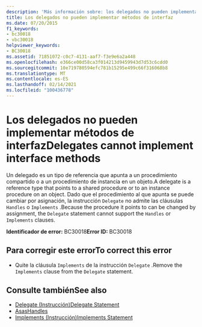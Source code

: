 ```yaml
---
description: 'Más información sobre: los delegados no pueden implementar métodos de interfaz'
title: Los delegados no pueden implementar métodos de interfaz
ms.date: 07/20/2015
f1_keywords:
- bc30018
- vbc30018
helpviewer_keywords:
- BC30018
ms.assetid: 71851072-c0c7-4131-aaf7-f3e9e6a2a448
ms.openlocfilehash: e366ce00d58ca3f014213d9459943d7d53c6cdd0
ms.sourcegitcommit: 10e719780594efc781b15295e499c66f316068b8
ms.translationtype: MT
ms.contentlocale: es-ES
ms.lasthandoff: 02/14/2021
ms.locfileid: "100436778"
---
```

# <a name="delegates-cannot-implement-interface-methods"></a><span data-ttu-id="274fd-103">Los delegados no pueden implementar métodos de interfaz</span><span class="sxs-lookup"><span data-stu-id="274fd-103">Delegates cannot implement interface methods</span></span>

<span data-ttu-id="274fd-104">Un delegado es un tipo de referencia que apunta a un procedimiento compartido o a un procedimiento de instancia en un objeto.</span><span class="sxs-lookup"><span data-stu-id="274fd-104">A delegate is a reference type that points to a shared procedure or to an instance procedure on an object.</span></span> <span data-ttu-id="274fd-105">Dado que el procedimiento al que apunta se puede cambiar por asignación, la instrucción `Delegate` no admite las cláusulas `Handles` o `Implements` .</span><span class="sxs-lookup"><span data-stu-id="274fd-105">Because the procedure it points to can be changed by assignment, the `Delegate` statement cannot support the `Handles` or `Implements` clauses.</span></span>  
  
 <span data-ttu-id="274fd-106">**Identificador de error:** BC30018</span><span class="sxs-lookup"><span data-stu-id="274fd-106">**Error ID:** BC30018</span></span>  
  
## <a name="to-correct-this-error"></a><span data-ttu-id="274fd-107">Para corregir este error</span><span class="sxs-lookup"><span data-stu-id="274fd-107">To correct this error</span></span>  
  
- <span data-ttu-id="274fd-108">Quite la cláusula `Implements` de la instrucción `Delegate` .</span><span class="sxs-lookup"><span data-stu-id="274fd-108">Remove the `Implements` clause from the `Delegate` statement.</span></span>  
  
## <a name="see-also"></a><span data-ttu-id="274fd-109">Consulte también</span><span class="sxs-lookup"><span data-stu-id="274fd-109">See also</span></span>

- [<span data-ttu-id="274fd-110">Delegate (Instrucción)</span><span class="sxs-lookup"><span data-stu-id="274fd-110">Delegate Statement</span></span>](../language-reference/statements/delegate-statement.md)
- [<span data-ttu-id="274fd-111">Asas</span><span class="sxs-lookup"><span data-stu-id="274fd-111">Handles</span></span>](../language-reference/statements/handles-clause.md)
- [<span data-ttu-id="274fd-112">Implements (Instrucción)</span><span class="sxs-lookup"><span data-stu-id="274fd-112">Implements Statement</span></span>](../language-reference/statements/implements-statement.md)
